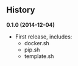 History
-------

**0.1.0 (2014-12-04)**
  * First release, includes:
    - docker.sh
    - pip.sh
    - template.sh
